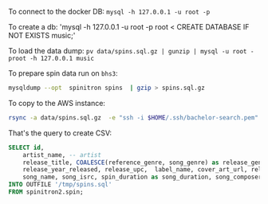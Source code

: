 To connect to the docker DB: `mysql -h 127.0.0.1 -u root -p`

To create a db: 'mysql -h 127.0.0.1 -u root -p root < CREATE DATABASE IF NOT EXISTS music;'

To load the data dump: `pv data/spins.sql.gz | gunzip | mysql -u root -proot -h 127.0.0.1 music`



To prepare spin data run on `bhs3`:
```bash
mysqldump --opt  spinitron spins  | gzip > spins.sql.gz
```


To copy to the AWS instance:
```bash
rsync -a data/spins.sql.gz  -e "ssh -i $HOME/.ssh/bachelor-search.pem" ec2-user@ec2-52-57-141-175.eu-central-1.compute.amazonaws.com:/home/ec2-user/bachelor-search/data/
```




That's the query to create CSV:

```sql
SELECT id, 
    artist_name, -- artist
    release_title, COALESCE(reference_genre, song_genre) as release_genre, release_variuos_artists as release_various_artists, 
    release_year_released, release_upc,  label_name, cover_art_url, release_medium, -- release
    song_name, song_isrc, spin_duration as song_duration, song_composer -- song
INTO OUTFILE '/tmp/spins.sql'
FROM spinitron2.spin;
```
